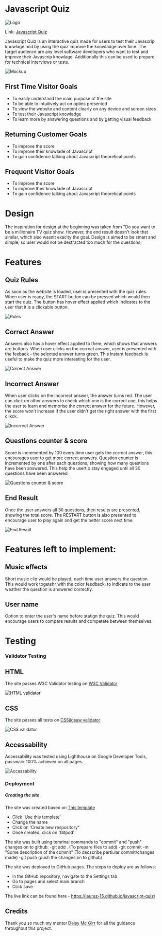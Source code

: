 
# Javascript Quiz

![Logo](https://github.com/lauraz-15/javascript-quiz/blob/main/assets/readme_img/logo-small.png)

Link: [Javascript Quiz](https://lauraz-15.github.io/javascript-quiz/)

Javascript Quiz is an interactive quiz made for users to test their Javascrip knowlage and by using the quiz improve the knowladge over time. The target audience are any level software developers who want to test and improve their Javascrip knowlage. Additionally this can be used to prepare for technical interviews or tests.

![Mockup](https://github.com/lauraz-15/javascript-quiz/blob/main/assets/readme_img/mock-up.png)

## First Time Visitor Goals
  
- To easily understand the main purpose of the site
- To be able to intuitively act on optins presented 
- To view the website and content clearly on any device and screen sizes
- To test their Javascript knowladge
- To learn more by answering questions and by getting visual feedback

## Returning Customer Goals
- To improve the score 
- To improve their knowlade of Javascript
- To gain confidence talking about Javascript theoretical points

## Frequent Visitor Goals
- To improve the score 
- To improve their knowlade of Javascript
- To gain confidence talking about Javascript theoretical points

# Design 

The inspiration for design at the beginning was taken from "Do you want to be a millionaire TV quiz show. However, the end result doesn't look that similar, which also wasnlt exaclty the goal. 
Design is aimed to be smart and simple, so user would not be destracted too much for the questions.

# Features

## Quiz Rules

As soon as the website is loaded, user is presented with the quiz rules. When user is ready, the START button can be pressed which would then start the quiz. The button has hover effect applied which indicates to the user that it is a clickable button.

![Rules](https://github.com/lauraz-15/javascript-quiz/blob/main/assets/readme_img/game-rules.png)

## Correct Answer

Answers also has a hover effect applied to them, which shows that answers are buttons. 
When user clicks on the correct answer, user is presented with the feeback - the selected answer turns green. This instant feedback is useful to make the quiz more interesting for the user. 

![Correct Answer](https://github.com/lauraz-15/javascript-quiz/blob/main/assets/readme_img/correct-answer.png)

## Incorrect Answer

When user clicks on the incorrect answer, the answer turns red. The user can click on other answers to check which one is the correct one, this helps the user to learn and memorise the correct answer for the future. However, the score won't increase if the user didn't get the right answer with the first clikck. 

![Incorrect Answer](https://github.com/lauraz-15/javascript-quiz/blob/main/assets/readme_img/incorrect-answer.png)

## Questions counter & score

Score is incremented by 100 every time user gets the correct answer, this encourages user to get more correct answers. Question counter is incremented by one after each questions, showing how many questions have been answered. This help the usert o stay engaged until all 30 questions have been answered.

![Questions counter & score](https://github.com/lauraz-15/javascript-quiz/blob/main/assets/readme_img/score%20_q-counter.png)

## End Result

Once the user answers all 30 questions, then results are presented, showing the total score. 
The RESTART button is also presented to encourage user to play again and get the better score next time. 

![End Result](https://github.com/lauraz-15/javascript-quiz/blob/main/assets/readme_img/end-result.png)

# Features left to implement:

## Music effects

Short music clip would be played, each time user answers the question. This would work togetehr with the color feedback, to indicate to the user weather the question is answered correctly.

## User name

Option to enter the user's name before statign the quiz. This would encourage users to compare results and competete between themselves. 

# Testing




### Validator Testing

## HTML

The site passes W3C Validator testing on [W3C Validator](https://validator.w3.org/)

![HTML validator](https://github.com/lauraz-15/javascript-quiz/blob/main/assets/readme_img/html_validator.png)

## CSS

The site passes all tests on [CSSjigsaw validator](https://jigsaw.w3.org/)

![CSS validator](https://github.com/lauraz-15/javascript-quiz/blob/main/assets/readme_img/css_validator.png)

## Accessability

Accessability was tested using Lighthouse on Google Developer Tools, passmark 100% achieved on all pages.

![Accessability](https://github.com/lauraz-15/javascript-quiz/blob/main/assets/readme_img/accessability_validator.png)

### Deployment

##### Creating the site

The site was created based on [This template](https://github.com/Code-Institute-Org/gitpod-full-template)
- Click 'Use this template'
- Change the name
- Click on 'Create new respository"
- Once created, click on 'Gitpod'

The site was built using temrinal commands to "commit" and "push" changes on to github:
-git add . (To prepare files to add)
-git commit -m "Some description of the commit" (To decscribe partiular commit/changes made)
-git push (push the changes on to github)

The site was deployed to GitHub pages. The steps to deploy are as follows:
- In the GitHub repository, navigate to the Settings tab
- Go to pages and select main branch
- Click save

The live link can be found here - https://lauraz-15.github.io/javascript-quiz/

## Credits

Thank you so much my mentor [Daisy Mc Girr](https://github.com/Daisy-McG) for all the guidance throughout this project.
